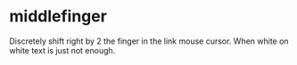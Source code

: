 # middlefinger
Discretely shift right by 2 the finger in the link mouse cursor. When white on white text is just not enough.
